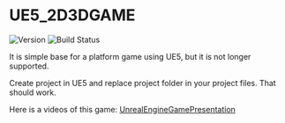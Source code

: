 # UE5_2D3DGAME

![Version](https://img.shields.io/badge/version-alpha-blue.svg)
![Build Status](https://img.shields.io/badge/build-passing-green.svg)


It is simple base for a platform game using UE5, but it is not longer supported.

Create project in UE5 and replace project folder in your project files. That should work.

Here is a videos of this game: [UnrealEngineGamePresentation](https://www.youtube.com/watch?v=Khv_XRxNv8s)
